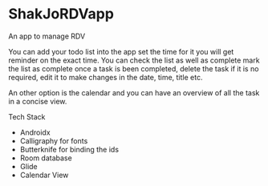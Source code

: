# ShakJoRDVapp
An app to manage RDV

You can add your todo list into the app set the time for it you will get reminder on the exact time. You can check the list as well as complete mark the list as complete once a task is been completed, delete the task if it is no required, edit it to make changes in the date, time, title etc. 

An other option is the calendar and you can have an overview of all the task in a concise view.


Tech Stack
- Androidx
- Calligraphy for fonts
- Butterknife for binding the ids
- Room database
- Glide
- Calendar View
